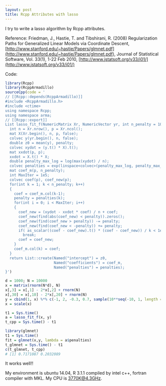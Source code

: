 ```yaml
---
layout: post
title: Rcpp Attributes with lasso
---
```


I try to write a lasso algorithm by Rcpp attributes.

Reference:
Friedman, J., Hastie, T. and Tibshirani, R. (2008) Regularization Paths for Generalized Linear Models via Coordinate Descent, [http://www.stanford.edu/~hastie/Papers/glmnet.pdf](http://www.stanford.edu/~hastie/Papers/glmnet.pdf), Journal of Statistical Software, Vol. 33(1), 1-22 Feb 2010, [http://www.jstatsoft.org/v33/i01/](http://www.jstatsoft.org/v33/i01/)

Code:

``` R
library(Rcpp)
library(RcppArmadillo)
sourceCpp(code = '
// [[Rcpp::depends(RcppArmadillo)]]
#include <RcppArmadillo.h>
#include <ctime>
using namespace Rcpp;
using namespace arma;
// [[Rcpp::export]]
List lasso_fit_f(NumericMatrix Xr, NumericVector yr, int n_penalty = 100){
  int n = Xr.nrow(), p = Xr.ncol();
  mat X(Xr.begin(), n, p, false);
  colvec y(yr.begin(), n, false);
  double z0 = mean(y), penalty;
  colvec xydot = (y.t() * X).t();
  mat xxdot(p, p);
  xxdot = X.t() * X;
  double penalty_max_log = log(max(xydot) / n);
  colvec penalties = exp(linspace<colvec>(penalty_max_log, penalty_max_log+log(0.05), n_penalty));
  mat coef_m(p, n_penalty);
  int MaxIter = 1e5;
  colvec coef(p), coef_new(p);
  for(int k = 1; k < n_penalty; k++)
  {
    coef = coef_m.col(k-1);
    penalty = penalties(k);
    for(int i = 0; i < MaxIter; i++)
    {
      coef_new = (xydot - xxdot * coef) / n + coef;
      coef_new(find(abs(coef_new) < penalty)).zeros();
      coef_new(find(coef_new > penalty)) -= penalty;
      coef_new(find(coef_new < -penalty)) += penalty;
      if( as_scalar((coef - coef_new).t() * (coef - coef_new)) / k < 1e-7)
        break;
      coef = coef_new;
    }
    coef_m.col(k) = coef;
  }
  return List::create(Named("intercept") = z0,
                      Named("coefficients") = coef_m,
                      Named("penalties") = penalties);
}')

d = 1000; N = 10000
x = matrix(rnorm(N*d), N)
x[,3] = x[,1] - 2*x[,2] + rnorm(N)
x[,30] = x[,10] - 2*x[,20] + rnorm(N)
y = cbind(1, x) %*% c(-1, 2, -0.3, 0.7, sample(10**seq(-10, 1, length = N), d-3)) + rnorm(N, 0, 2)
x = scale(x)

t1 = Sys.time()
a = lasso_fit_f(x, y)
t_cpp = Sys.time() - t1

library(glmnet)
t1 = Sys.time()
fit = glmnet(x,y, lambda = a$penalties)
t_glmnet = Sys.time() - t1
c(t_glmnet, t_cpp)
# [1] 0.7171087 0.2032089
```

It works well!!

My environment is ubuntu 14.04, R 3.1.1 compiled by intel c++, fortran compiler with MKL. My CPU is 3770K@4.3GHz.

